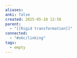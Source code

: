 ```yaml
---
aliases: 
anki: false
created: 2025-05-10 12:58
parent:
  - "[[Rigid transformation]]"
connected:
  - "#обс/linking"
tags:
  - empty
---
```

